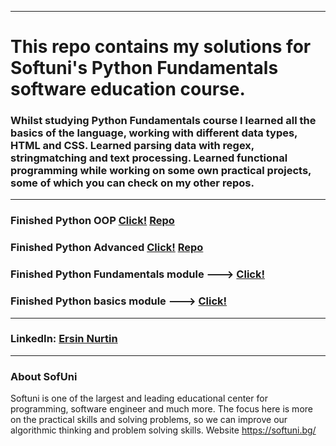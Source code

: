 
-----------------------
# This repo contains my solutions for Softuni's Python Fundamentals software education course.
### Whilst studying Python Fundamentals course I learned all the basics of the language, working with different data types, HTML and CSS. Learned parsing data with regex, stringmatching and text processing. Learned functional programming while working on some own practical projects, some of which you can check on my other repos.
-----------------------
### Finished Python OOP [Click!](https://softuni.bg/certificates/details/168059/5855d4f1 "Certificate") [Repo](https://github.com/e-nurtin/python_advanced_softuni/tree/main/python_oop)

### Finished Python Advanced [Click!](https://softuni.bg/certificates/details/159395/5c6f18e9 "Certificate") [Repo](https://github.com/e-nurtin/python_advanced_softuni/tree/main/python_advanced)

### Finished Python Fundamentals module ---> [Click!](https://softuni.bg/certificates/details/148882/57f2c6d9 "Certificate")

### Finished Python basics module ---> [Click!](https://softuni.bg/certificates/details/140420/bd982123 "Certificate")

-----------------------
### LinkedIn: [Ersin Nurtin](https://www.linkedin.com/in/ersin-nurtin-6ab7528a/)
-----------------------
### About SofUni 

Softuni is one of the largest and leading educational center for programming, software engineer and much more. The focus here is more on the practical skills and solving problems, so we can improve our algorithmic thinking and problem solving skills.
Website <https://softuni.bg/>
